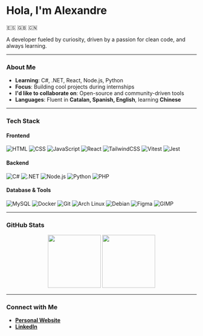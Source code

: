 # Hola, I'm **Alexandre**

🇪🇸 🇬🇧 🇨🇳  

A developer fueled by curiosity, driven by a passion for clean code, and always learning.

---

### About Me

- **Learning**: C#, .NET, React, Node.js, Python
- **Focus**: Building cool projects during internships  
- **I'd like to collaborate on**: Open-source and community-driven tools  
- **Languages**: Fluent in **Catalan, Spanish, English**, learning **Chinese**  

---

### Tech Stack

#### Frontend  
![HTML](https://img.shields.io/badge/HTML-e34f26?style=flat&logo=html5&logoColor=white)
![CSS](https://img.shields.io/badge/CSS-1572b6?style=flat&logo=css3&logoColor=white)
![JavaScript](https://img.shields.io/badge/JavaScript-f7df1e?style=flat&logo=javascript&logoColor=black)
![React](https://img.shields.io/badge/React-20232a?style=flat&logo=react&logoColor=61dafb)
![TailwindCSS](https://img.shields.io/badge/TailwindCSS-38b2ac?style=flat&logo=tailwind-css&logoColor=white)
![Vitest](https://img.shields.io/badge/Vitest-6E9F18?style=flat&logo=vitest&logoColor=white)
![Jest](https://img.shields.io/badge/Jest-C21325?style=flat&logo=jest&logoColor=white)

#### Backend  
![C#](https://img.shields.io/badge/C%23-239120?style=flat&logo=c-sharp&logoColor=white)
![.NET](https://img.shields.io/badge/.NET-5c2d91?style=flat&logo=dotnet&logoColor=white)
![Node.js](https://img.shields.io/badge/Node.js-6da55f?style=flat&logo=node.js&logoColor=white)
![Python](https://img.shields.io/badge/Python-3670A0?style=flat&logo=python&logoColor=ffdd54)
![PHP](https://img.shields.io/badge/PHP-777BB4?style=flat&logo=php&logoColor=white)

#### Database & Tools  
![MySQL](https://img.shields.io/badge/MySQL-4479A1?style=flat&logo=mysql&logoColor=white)
![Docker](https://img.shields.io/badge/Docker-2496ED?style=flat&logo=docker&logoColor=white)
![Git](https://img.shields.io/badge/Git-F05033?style=flat&logo=git&logoColor=white)
![Arch Linux](https://img.shields.io/badge/Arch_Linux-1793D1?style=flat&logo=arch-linux&logoColor=white)
![Debian](https://img.shields.io/badge/Debian-D70A53?style=flat&logo=debian&logoColor=white)
![Figma](https://img.shields.io/badge/Figma-F24E1E?style=flat&logo=figma&logoColor=white)
![GIMP](https://img.shields.io/badge/GIMP-657D8B?style=flat&logo=gimp&logoColor=white)

---

### GitHub Stats

<p align="center">
  <img src="https://github-readme-stats.vercel.app/api/top-langs/?username=AlexandreCK&layout=compact&theme=tokyonight" height="140"/>
  <img src="https://github-readme-streak-stats.herokuapp.com/?user=AlexandreCK&theme=tokyonight" height="140"/>
</p>

---

### Connect with Me

- [**Personal Website**](https://alexandreck.dev)
-  [**LinkedIn**](https://www.linkedin.com/in/alexandre-ck/)


